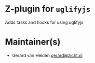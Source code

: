 # Z-plugin for `uglifyjs`

Adds tasks and hooks for using uglifyjs

# Maintainer(s)
* Gerard van Helden <gerard@zicht.nl>
